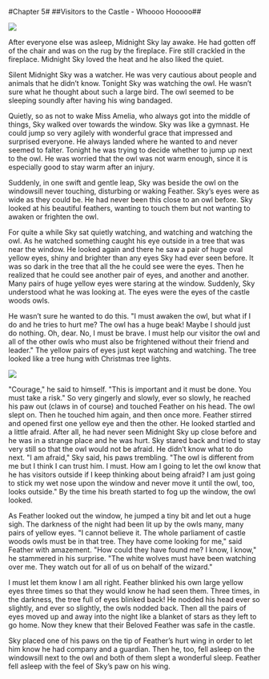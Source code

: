 #Chapter 5#
##Visitors to the Castle - Whoooo Hooooo##

![](illustrations/let-me-in-owl.jpg)

After everyone else was asleep, Midnight Sky lay awake. He had gotten off of the chair and was on the rug by the fireplace. Fire still crackled in the fireplace. Midnight Sky loved the heat and he also liked the quiet.

Silent Midnight Sky was a watcher. He was very cautious about people and animals that he didn’t know. Tonight Sky was watching the owl. He wasn’t sure what he thought about such a large bird. The owl seemed to be sleeping soundly after having his wing bandaged.

Quietly, so as not to wake Miss Amelia, who always got into the middle of things, Sky walked over towards the window. Sky was like a gymnast. He could jump so very agilely with wonderful grace that impressed and surprised everyone. He always landed where he wanted to and never seemed to falter. Tonight he was trying to decide whether to jump up next to the owl. He was worried that the owl was not warm enough, since it is especially good to stay warm after an injury.

Suddenly, in one swift and gentle leap, Sky was beside the owl on the windowsill never touching, disturbing or waking Feather. Sky’s eyes were as wide as they could be. He had never been this close to an owl before. Sky looked at his beautiful feathers, wanting to touch them but not wanting to awaken or frighten the owl.

For quite a while Sky sat quietly watching, and watching and watching the owl. As he watched something caught his eye outside in a tree that was near the window. He looked again and there he saw a pair of huge oval yellow eyes, shiny and brighter than any eyes Sky had ever seen before. It was so dark in the tree that all the he could see were the eyes. Then he realized that he could see another pair of eyes, and another and another. Many pairs of huge yellow eyes were staring at the window. Suddenly, Sky understood what he was looking at. The eyes were the eyes of the castle woods owls.

He wasn’t sure he wanted to do this. "I must awaken the owl, but what if I do and he tries to hurt me? The owl has a huge beak! Maybe I should just do nothing. Oh, dear. No, I must be brave. I must help our visitor the owl and all of the other owls who must also be frightened without their friend and leader." The yellow pairs of eyes just kept watching and watching. The tree looked like a tree hung with Christmas tree lights.

![](illustrations/suspect-owl.jpg)

"Courage," he said to himself. "This is important and it must be done. You must take a risk." So very gingerly and slowly, ever so slowly, he reached his paw out (claws in of course) and touched Feather on his head. The owl slept on. Then he touched him again, and then once more. Feather stirred and opened first one yellow eye and then the other. He looked startled and a little afraid. After all, he had never seen Midnight Sky up close before and he was in a strange place and he was hurt. Sky stared back and tried to stay very still so that the owl would not be afraid. He didn’t know what to do next. "I am afraid," Sky said, his paws trembling. "The owl is different from me but I think I can trust him. I must. How am I going to let the owl know that he has visitors outside if I keep thinking about being afraid? I am just going to stick my wet nose upon the window and never move it until the owl, too, looks outside." By the time his breath started to fog up the window, the owl looked.

As Feather looked out the window, he jumped a tiny bit and let out a huge sigh. The darkness of the night had been lit up by the owls many, many pairs of yellow eyes. "I cannot believe it. The whole parliament of castle woods owls must be in that tree. They have come looking for me," said Feather with amazement. "How could they have found me? I know, I know," he stammered in his surprise. "The white wolves must have been watching over me. They watch out for all of us on behalf of the wizard."

I must let them know I am all right. Feather blinked his own large yellow eyes three times so that they would know he had seen them. Three times, in the darkness, the tree full of eyes blinked back! He nodded his head ever so slightly, and ever so slightly, the owls nodded back. Then all the pairs of eyes moved up and away into the night like a blanket of stars as they left to go home. Now they knew that their Beloved Feather was safe in the castle.

Sky placed one of his paws on the tip of Feather’s hurt wing in order to let him know he had company and a guardian. Then he, too, fell asleep on the windowsill next to the owl and both of them slept a wonderful sleep. Feather fell asleep with the feel of Sky’s paw on his wing.
